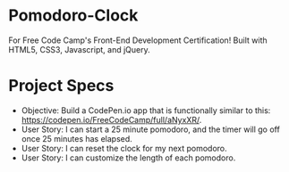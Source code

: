 # Pomodoro-Clock
For Free Code Camp's Front-End Development Certification! Built with HTML5, CSS3, Javascript, and jQuery.

# Project Specs
* Objective: Build a CodePen.io app that is functionally similar to this: https://codepen.io/FreeCodeCamp/full/aNyxXR/.
* User Story: I can start a 25 minute pomodoro, and the timer will go off once 25 minutes has elapsed.
* User Story: I can reset the clock for my next pomodoro.
* User Story: I can customize the length of each pomodoro.
